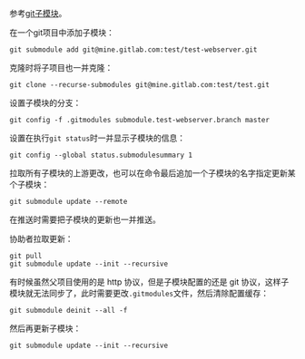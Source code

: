 参考[git子模块](https://git-scm.com/book/zh/v2/Git-%E5%B7%A5%E5%85%B7-%E5%AD%90%E6%A8%A1%E5%9D%97)。

在一个git项目中添加子模块：

```
git submodule add git@mine.gitlab.com:test/test-webserver.git
```

克隆时将子项目也一并克隆：

```
git clone --recurse-submodules git@mine.gitlab.com:test/test.git
```

设置子模块的分支：

```
git config -f .gitmodules submodule.test-webserver.branch master
```

设置在执行`git status`时一并显示子模块的信息：

```
git config --global status.submodulesummary 1
```

拉取所有子模块的上游更改，也可以在命令最后追加一个子模块的名字指定更新某个子模块：

```
git submodule update --remote
```

在推送时需要把子模块的更新也一并推送。

协助者拉取更新：

```
git pull
git submodule update --init --recursive
```

有时候虽然父项目使用的是 http 协议，但是子模块配置的还是 git 协议，这样子模块就无法同步了，此时需要更改`.gitmodules`文件，然后清除配置缓存：

```
git submodule deinit --all -f
```

然后再更新子模块：

```
git submodule update --init --recursive
```

